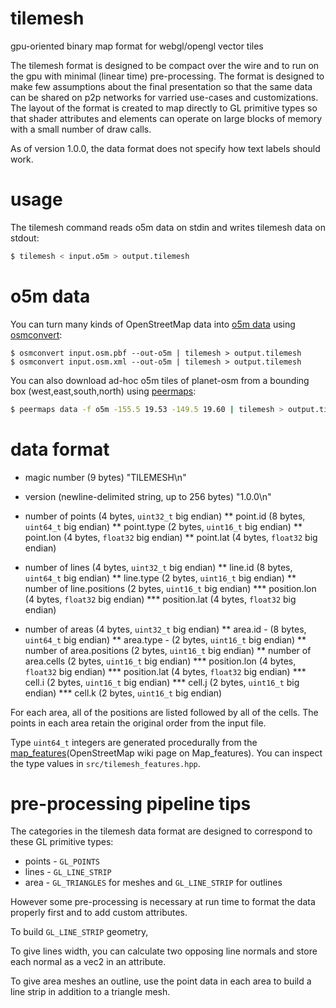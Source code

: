 # tilemesh

gpu-oriented binary map format for webgl/opengl vector tiles

The tilemesh format is designed to be compact over the wire and to run on the
gpu with minimal (linear time) pre-processing. The format is designed to make
few assumptions about the final presentation so that the same data can be shared
on p2p networks for varried use-cases and customizations. The layout of the
format is created to map directly to GL primitive types so that shader
attributes and elements can operate on large blocks of memory with a small
number of draw calls.

As of version 1.0.0, the data format does not specify how text labels should
work.

# usage

The tilemesh command reads o5m data on stdin and writes tilemesh data on stdout:

``` sh
$ tilemesh < input.o5m > output.tilemesh
```

# o5m data

You can turn many kinds of OpenStreetMap data into [o5m data][] using
[osmconvert][]:

```
$ osmconvert input.osm.pbf --out-o5m | tilemesh > output.tilemesh
$ osmconvert input.osm.xml --out-o5m | tilemesh > output.tilemesh
```

You can also download ad-hoc o5m tiles of planet-osm from a bounding box
(west,east,south,north) using [peermaps][]:

``` sh
$ peermaps data -f o5m -155.5 19.53 -149.5 19.60 | tilemesh > output.tilemesh
```

[osmconvert]: https://wiki.openstreetmap.org/wiki/Osmconvert
[peermaps]: http://peermaps.org
[o5m data]: http://wiki.openstreetmap.org/wiki/O5m

# data format

* magic number (9 bytes) "TILEMESH\n"
* version (newline-delimited string, up to 256 bytes) "1.0.0\n"

* number of points (4 bytes, `uint32_t` big endian)
** point.id (8 bytes, `uint64_t` big endian)
** point.type (2 bytes, `uint16_t` big endian)
** point.lon (4 bytes, `float32` big endian)
** point.lat (4 bytes, `float32` big endian)

* number of lines (4 bytes, `uint32_t` big endian)
** line.id (8 bytes, `uint64_t` big endian)
** line.type (2 bytes, `uint16_t` big endian)
** number of line.positions (2 bytes, `uint16_t` big endian)
*** position.lon (4 bytes, `float32` big endian)
*** position.lat (4 bytes, `float32` big endian)

* number of areas (4 bytes, `uint32_t` big endian)
** area.id - (8 bytes, `uint64_t` big endian)
** area.type - (2 bytes, `uint16_t` big endian)
** number of area.positions (2 bytes, `uint16_t` big endian)
** number of area.cells (2 bytes, `uint16_t` big endian)
*** position.lon (4 bytes, `float32` big endian)
*** position.lat (4 bytes, `float32` big endian)
*** cell.i (2 bytes, `uint16_t` big endian)
*** cell.j (2 bytes, `uint16_t` big endian)
*** cell.k (2 bytes, `uint16_t` big endian)

For each area, all of the positions are listed followed by all of the cells.
The points in each area retain the original order from the input file.

Type `uint64_t` integers are generated procedurally from the
[map_features](OpenStreetMap wiki page on Map_features). You can inspect the
type values in `src/tilemesh_features.hpp`.

[map_features]: http://wiki.openstreetmap.org/w/index.php?title=Map_Features

# pre-processing pipeline tips

The categories in the tilemesh data format are designed to correspond to these
GL primitive types:

* points - `GL_POINTS`
* lines - `GL_LINE_STRIP`
* area - `GL_TRIANGLES` for meshes and `GL_LINE_STRIP` for outlines

However some pre-processing is necessary at run time to format the data properly
first and to add custom attributes.

To build `GL_LINE_STRIP` geometry,

To give lines width, you can calculate two opposing line normals and store each
normal as a vec2 in an attribute.

To give area meshes an outline, use the point data in each area to build a line
strip in addition to a triangle mesh.

